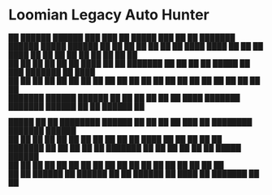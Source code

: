 # Loomian Legacy Auto Hunter

██       ██████   ██████  ███    ███ ██  █████  ███    ██     ██      ███████  ██████   █████   ██████ ██    ██ 
██      ██    ██ ██    ██ ████  ████ ██ ██   ██ ████   ██     ██      ██      ██       ██   ██ ██       ██  ██  
██      ██    ██ ██    ██ ██ ████ ██ ██ ███████ ██ ██  ██     ██      █████   ██   ███ ███████ ██        ████   
██      ██    ██ ██    ██ ██  ██  ██ ██ ██   ██ ██  ██ ██     ██      ██      ██    ██ ██   ██ ██         ██    
███████  ██████   ██████  ██      ██ ██ ██   ██ ██   ████     ███████ ███████  ██████  ██   ██  ██████    ██    
                                                                                                                
                                                                                                                
 █████  ██    ██ ████████  ██████      ██   ██ ██    ██ ███    ██ ████████ ███████ ██████                       
██   ██ ██    ██    ██    ██    ██     ██   ██ ██    ██ ████   ██    ██    ██      ██   ██                      
███████ ██    ██    ██    ██    ██     ███████ ██    ██ ██ ██  ██    ██    █████   ██████                       
██   ██ ██    ██    ██    ██    ██     ██   ██ ██    ██ ██  ██ ██    ██    ██      ██   ██                      
██   ██  ██████     ██     ██████      ██   ██  ██████  ██   ████    ██    ███████ ██   ██                      
                                                                                                                
                                                                                                                
               
                                                                                                                
